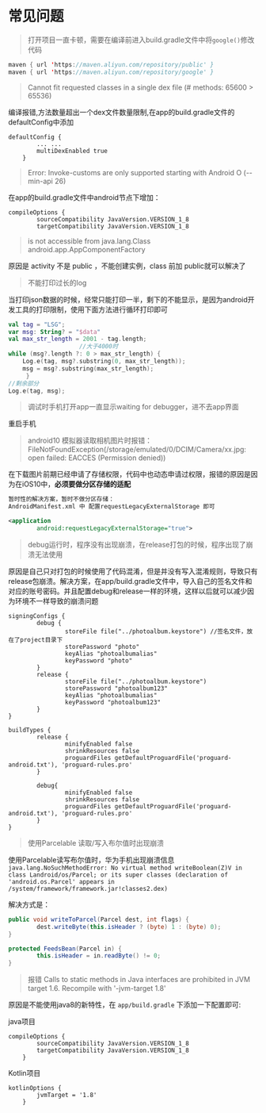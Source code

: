 # 常见问题

> 打开项目一直卡顿，需要在编译前进入build.gradle文件中将`google()`修改代码

```kotlin
maven { url 'https://maven.aliyun.com/repository/public' }
maven { url 'https://maven.aliyun.com/repository/google' }
```

>Cannot fit requested classes in a single dex file (# methods: 65600 > 65536)

编译报错,方法数量超出一个dex文件数量限制,在app的build.gradle文件的defaultConfig中添加
```
defaultConfig {
        ... ...
        multiDexEnabled true
    }
```

>Error: Invoke-customs are only supported starting with Android O (--min-api 26)

在app的build.gradle文件中android节点下增加：
```
compileOptions {
        sourceCompatibility JavaVersion.VERSION_1_8
        targetCompatibility JavaVersion.VERSION_1_8

```

> is not accessible from java.lang.Class android.app.AppComponentFactory

原因是 activity 不是 public ，不能创建实例，class 前加 public就可以解决了

>不能打印过长的log

当打印json数据的时候，经常只能打印一半，剩下的不能显示，是因为android开发工具的打印限制，使用下面方法进行循环打印即可

```kotlin
val tag = "LSG";
var msg: String? = "$data"
val max_str_length = 2001 - tag.length;
                    //大于4000时
while (msg?.length ?: 0 > max_str_length) {
    Log.e(tag, msg?.substring(0, max_str_length));
    msg = msg?.substring(max_str_length);
     }
//剩余部分
Log.e(tag, msg);
```

> 调试时手机打开app一直显示waiting for debugger，进不去app界面

重启手机

> android10 模拟器读取相机图片时报错：
FileNotFoundException(/storage/emulated/0/DCIM/Camera/xx.jpg: open failed: EACCES (Permission denied))

在下载图片前期已经申请了存储权限，代码中也动态申请过权限，报错的原因是因为在iOS10中，**必须要做分区存储的适配**
```xml
暂时性的解决方案，暂时不做分区存储：
AndroidManifest.xml 中 配置requestLegacyExternalStorage 即可

<application
        android:requestLegacyExternalStorage="true">  
```

>debug运行时，程序没有出现崩溃，在release打包的时候，程序出现了崩溃无法使用

原因是自己只对打包的时候使用了代码混淆，但是并没有写入混淆规则，导致只有release包崩溃。解决方案，在app/build.gradle文件中，导入自己的签名文件和对应的账号密码。并且配置debug和release一样的环境，这样以后就可以减少因为环境不一样导致的崩溃问题
```
signingConfigs {
        debug {
                storeFile file("../photoalbum.keystore") //签名文件，放在了project目录下
                storePassword "photo"
                keyAlias "photoalbumalias"
                keyPassword "photo"
        }
        release {
                storeFile file("../photoalbum.keystore")
                storePassword "photoalbum123"
                keyAlias "photoalbumalias"
                keyPassword "photoalbum123"
        }
}

buildTypes {
        release {
                minifyEnabled false
                shrinkResources false
                proguardFiles getDefaultProguardFile('proguard-android.txt'), 'proguard-rules.pro'
        }

        debug{
                minifyEnabled false
                shrinkResources false
                proguardFiles getDefaultProguardFile('proguard-android.txt'), 'proguard-rules.pro'
        }
}
```

> 使用Parcelable 读取/写入布尔值时出现崩溃

使用Parcelable读写布尔值时，华为手机出现崩溃信息` java.lang.NoSuchMethodError: No virtual method writeBoolean(Z)V in class Landroid/os/Parcel; or its super classes (declaration of 'android.os.Parcel' appears in /system/framework/framework.jar!classes2.dex)`

解决方式是：
```java
public void writeToParcel(Parcel dest, int flags) {
        dest.writeByte(this.isHeader ? (byte) 1 : (byte) 0);
}

protected FeedsBean(Parcel in) {
        this.isHeader = in.readByte() != 0;
}
```

>  报错  Calls to static methods in Java interfaces are prohibited in JVM target 1.6. Recompile with '-jvm-target 1.8'

原因是不能使用java8的新特性，在 `app/build.gradle` 下添加一下配置即可:

java项目
```
compileOptions {
        sourceCompatibility JavaVersion.VERSION_1_8
        targetCompatibility JavaVersion.VERSION_1_8
    }

```

Kotlin项目
```
kotlinOptions {
        jvmTarget = '1.8'
    }
```